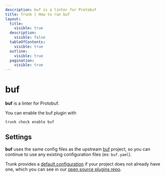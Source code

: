 ```yaml
---
description: buf is a linter for Protobuf
title: Trunk | How to run buf
layout:
  title:
    visible: true
  description:
    visible: false
  tableOfContents:
    visible: true
  outline:
    visible: true
  pagination:
    visible: true
---
```


# buf

**buf** is a linter for Protobuf.

You can enable the buf plugin with

```shell
trunk check enable buf
```

## Settings


**buf** uses the same config files as the
upstream [buf](https://github.com/bufbuild/buf#readme) project, so you can continue to use any
existing configuration files (ex: `buf.yaml`).
    

Trunk provides a [default configuration](https://github.com/trunk-io/plugins/tree/main/linters/buf) if your project does not already have one,
which you can see in our [open source plugins repo](https://github.com/trunk-io/plugins/tree/main).
